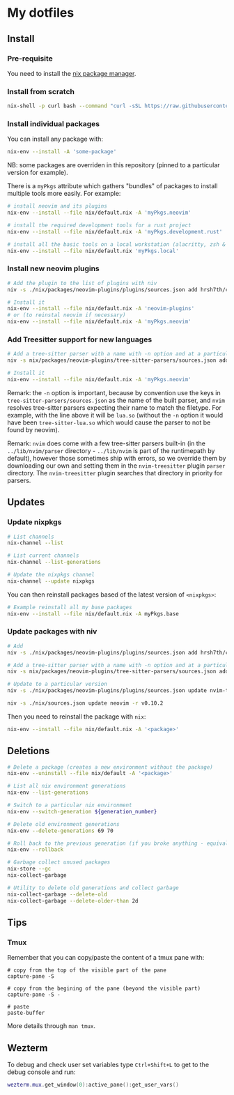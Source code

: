 # My dotfiles

## Install

### Pre-requisite

You need to install the [nix package manager](https://nixos.org/download/).

### Install from scratch

```sh
nix-shell -p curl bash --command "curl -sSL https://raw.githubusercontent.com/paulroseau/dotfiles/refs/heads/main/install.sh | bash"
```

### Install individual packages

You can install any package with:
```sh
nix-env --install -A 'some-package'
```

NB: some packages are overriden in this repository (pinned to a particular version for example).

There is a `myPkgs` attribute which gathers "bundles" of packages to install multiple tools more easily. For example:
```sh
# install neovim and its plugins
nix-env --install --file nix/default.nix -A 'myPkgs.neovim'

# install the required development tools for a rust project
nix-env --install --file nix/default.nix -A 'myPkgs.development.rust'

# install all the basic tools on a local workstation (alacritty, zsh & plugins, neovim & plugins, etc.)
nix-env --install --file nix/default.nix 'myPkgs.local'
```

### Install new neovim plugins

```sh
# Add the plugin to the list of plugins with niv
niv -s ./nix/packages/neovim-plugins/plugins/sources.json add hrsh7th/cmp-cmdline

# Install it 
nix-env --install --file nix/default.nix -A 'neovim-plugins'
# or (to reinstal neovim if necessary)
nix-env --install --file nix/default.nix -A 'myPkgs.neovim'
```

### Add Treesitter support for new languages

```sh
# Add a tree-sitter parser with a name with -n option and at a particular version
niv -s nix/packages/neovim-plugins/tree-sitter-parsers/sources.json add -n lua tree-sitter-grammars/tree-sitter-lua -r v0.2.0

# Install it
nix-env --install --file nix/default.nix -A 'myPkgs.neovim'
```

Remark: the `-n` option is important, because by convention use the keys in `tree-sitter-parsers/sources.json` as the name of the built parser, and `nvim` resolves tree-sitter parsers expecting their name to match the filetype. For example, with the line above it will be `lua.so` (without the `-n` option it would have been `tree-sitter-lua.so` which would cause the parser to not be found by neovim).

Remark: `nvim` does come with a few tree-sitter parsers built-in (in the `../lib/nvim/parser` directory - `../lib/nvim` is part of the runtimepath by default), however those sometimes ship with errors, so we override them by downloading our own and setting them in the `nvim-treesitter` plugin `parser` directory. The `nvim-treesitter` plugin searches that directory in priority for parsers.

## Updates 

### Update nixpkgs

```sh
# List channels
nix-channel --list

# List current channels
nix-channel --list-generations

# Update the nixpkgs channel
nix-channel --update nixpkgs
```

You can then reinstall packages based of the latest version of `<nixpkgs>`:
```sh
# Example reinstall all my base packages
nix-env --install --file nix/default.nix -A myPkgs.base
```

### Update packages with niv

```sh
# Add
niv -s ./nix/packages/neovim-plugins/plugins/sources.json add hrsh7th/cmp-cmdline

# Add a tree-sitter parser with a name with -n option and at a particular version
niv -s nix/packages/neovim-plugins/tree-sitter-parsers/sources.json add -n lua tree-sitter-grammars/tree-sitter-lua -r v0.2.0

# Update to a particular version
niv -s ./nix/packages/neovim-plugins/plugins/sources.json update nvim-treesitter -r v0.9.1

niv -s ./nix/sources.json update neovim -r v0.10.2
```

Then you need to reinstall the package with `nix`:
```sh
nix-env --install --file nix/default.nix -A '<package>'
```

## Deletions

```sh
# Delete a package (creates a new environment without the package)
nix-env --uninstall --file nix/default -A '<package>'

# List all nix environment generations
nix-env --list-generations

# Switch to a particular nix environment
nix-env --switch-generation ${generation_number}

# Delete old environment generations
nix-env --delete-generations 69 70

# Roll back to the previous generation (if you broke anything - equivalent to `nix-env --switch-generation <previous-generation>`
nix-env --rollback

# Garbage collect unused packages
nix-store --gc
nix-collect-garbage

# Utility to delete old generations and collect garbage
nix-collect-garbage --delete-old
nix-collect-garbage --delete-older-than 2d
```

## Tips

### Tmux

Remember that you can copy/paste the content of a tmux pane with:
```
# copy from the top of the visible part of the pane
capture-pane -S

# copy from the begining of the pane (beyond the visible part)
capture-pane -S -

# paste
paste-buffer
```

More details through `man tmux`.

## Wezterm

To debug and check user set variables type `Ctrl+Shift+L` to get to the debug console and run:
```lua
wezterm.mux.get_window(0):active_pane():get_user_vars()
```
